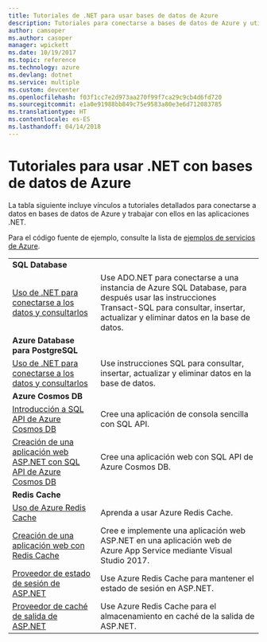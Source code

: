 ```yaml
---
title: Tutoriales de .NET para usar bases de datos de Azure
description: Tutoriales para conectarse a bases de datos de Azure y utilizarlas en las aplicaciones .NET.
author: camsoper
ms.author: casoper
manager: wpickett
ms.date: 10/19/2017
ms.topic: reference
ms.technology: azure
ms.devlang: dotnet
ms.service: multiple
ms.custom: devcenter
ms.openlocfilehash: f03f1cc7e2d973aa270f99f7ca29c9cb4d6fd720
ms.sourcegitcommit: e1a0e91988bb849c75e9583a80e3e6d712083785
ms.translationtype: HT
ms.contentlocale: es-ES
ms.lasthandoff: 04/14/2018
---
```

# <a name="tutorials-for-using-net-with-azure-databases"></a>Tutoriales para usar .NET con bases de datos de Azure

La tabla siguiente incluye vínculos a tutoriales detallados para conectarse a datos en bases de datos de Azure y trabajar con ellos en las aplicaciones .NET.

Para el código fuente de ejemplo, consulte la lista de [ejemplos de servicios de Azure](https://azure.microsoft.com/resources/samples/?platform=dotnet).

| | |
|---|---|
| **SQL Database** ||
| [Uso de .NET para conectarse a los datos y consultarlos][1] | Use ADO.NET para conectarse a una instancia de Azure SQL Database, para después usar las instrucciones Transact-SQL para consultar, insertar, actualizar y eliminar datos en la base de datos. | 
| **Azure Database para PostgreSQL** ||
| [Uso de .NET para conectarse a los datos y consultarlos][2] | Use instrucciones SQL para consultar, insertar, actualizar y eliminar datos en la base de datos. | 
| **Azure Cosmos DB** ||
| [Introducción a SQL API de Azure Cosmos DB][4] | Cree una aplicación de consola sencilla con SQL API. | 
| [Creación de una aplicación web ASP.NET con SQL API de Azure Cosmos DB][3] | Cree una aplicación web con SQL API de Azure Cosmos DB. | 
| **Redis Cache** | |
| [Uso de Azure Redis Cache][6] | Aprenda a usar Azure Redis Cache. |
| [Creación de una aplicación web con Redis Cache][5] | Cree e implemente una aplicación web ASP.NET en una aplicación web de Azure App Service mediante Visual Studio 2017.  | 
| [Proveedor de estado de sesión de ASP.NET][7] | Use Azure Redis Cache para mantener el estado de sesión en ASP.NET.  | 
| [Proveedor de caché de salida de ASP.NET][8] | Use Azure Redis Cache para el almacenamiento en caché de la salida de ASP.NET.  | 
 

[1]: /azure/sql-database/sql-database-connect-query-dotnet
[2]: /azure/postgresql/connect-csharp
[3]: /azure/cosmos-db/sql-api-dotnet-application
[4]: /azure/cosmos-db/sql-api-get-started
[5]: /azure/redis-cache/cache-web-app-howto
[6]: /azure/redis-cache/cache-dotnet-how-to-use-azure-redis-cache
[7]: /azure/redis-cache/cache-aspnet-session-state-provider
[8]: /azure/redis-cache/cache-aspnet-output-cache-provider
